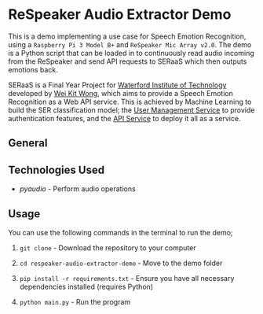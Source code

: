 # ReSpeaker Audio Extractor Demo

This is a demo implementing a use case for Speech Emotion Recognition, using a `Raspberry Pi 3 Model B+` and `ReSpeaker Mic Array v2.0`. The demo is a Python script that can be loaded in to continuously read audio incoming from the ReSpeaker and send API requests to SERaaS which then outputs emotions back.

SERaaS is a Final Year Project for [Waterford Institute of Technology](https://www.wit.ie/) developed by [Wei Kit Wong](https://github.com/andyAndyA), which aims to provide a Speech Emotion Recognition as a Web API service. This is achieved by Machine Learning to build the SER classification model; the [User Management Service](https://github.com/SERaaS/SERaaS-User-Management-Service) to provide authentication features, and the [API Service](https://github.com/SERaaS/SERaaS-API-Service) to deploy it all as a service.

## General

## Technologies Used

* *pyaudio* - Perform audio operations

## Usage

You can use the following commands in the terminal to run the demo;

1) `git clone` - Download the repository to your computer

2) `cd respeaker-audio-extractor-demo` - Move to the demo folder

2) `pip install -r requirements.txt` - Ensure you have all necessary dependencies installed (requires Python)

3) `python main.py` - Run the program